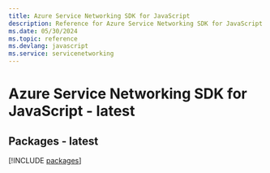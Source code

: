 ```yaml
---
title: Azure Service Networking SDK for JavaScript
description: Reference for Azure Service Networking SDK for JavaScript
ms.date: 05/30/2024
ms.topic: reference
ms.devlang: javascript
ms.service: servicenetworking
---
```

# Azure Service Networking SDK for JavaScript - latest
## Packages - latest
[!INCLUDE [packages](service-networking-index.md)]
